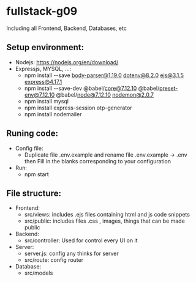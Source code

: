 # fullstack-g09
Including all Frontend, Backend, Databases, etc

## Setup environment:
* Nodejs: https://nodejs.org/en/download/
* Expressjs, MYSQL, ...:
  + npm install --save body-parser@1.19.0 dotenv@8.2.0 ejs@3.1.5 express@4.17.1
  + npm install --save-dev @babel/core@7.12.10 @babel/preset-env@7.12.10 @babel/node@7.12.10 nodemon@2.0.7
  + npm install mysql
  + npm install express-session otp-generator 
  + npm install nodemailer

## Runing code:
* Config file:
  + Duplicate file .env.example and rename file .env.example -> .env then Fill in the blanks corresponding to your configuration
* Run:
  + npm start
  
## File structure: 
* Frontend:
  + src/views: includes .ejs files containing html and js code snippets
  + src/public: includes files .css , images, things that can be made public
* Backend:
  + src/controller: Used for control every UI on it
* Server:
  + server.js: config any thinks for server
  + src/route: config router
* Database:
  + src/models